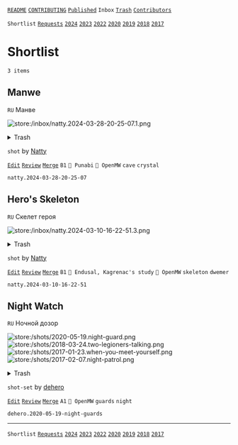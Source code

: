 [`README`](../../README.md) [`CONTRIBUTING`](../../CONTRIBUTING.md) [`Published`](../published/index.md) `Inbox` [`Trash`](../trash/index.md) [`Contributors`](../contributors.md)

`Shortlist` [`Requests`](requests.md) [`2024`](index.md) [`2023`](2023.md) [`2022`](2022.md) [`2020`](2020.md) [`2019`](2019.md) [`2018`](2018.md) [`2017`](2017.md)

# Shortlist

`3 items`

## <span id="natty.2024-03-28-20-25-07">Manwe</span>

`RU` Манве

![store:/inbox/natty.2024-03-28-20-25-07.1.png](../../assets/previews/inbox/natty.2024-03-28-20-25-07.1.avif "natty.2024-03-28-20-25-07.1")

<details>
<summary>Trash</summary>

![store:/inbox/natty.2024-03-28-20-25-07.png](../../assets/previews/inbox/natty.2024-03-28-20-25-07.avif "natty.2024-03-28-20-25-07")
![store:/inbox/natty.2024-03-28-20-25-07.2.png](../../assets/previews/inbox/natty.2024-03-28-20-25-07.2.avif "natty.2024-03-28-20-25-07.2")
![store:/inbox/natty.2024-03-28-20-25-03.png](../../assets/previews/inbox/natty.2024-03-28-20-25-03.avif "natty.2024-03-28-20-25-03")
![store:/inbox/natty.2024-03-28-20-24-35.png](../../assets/previews/inbox/natty.2024-03-28-20-24-35.avif "natty.2024-03-28-20-24-35")
</details>

`shot` by [Natty](../contributors.md#natty)

[`Edit`](https://github.com/dehero/mwscr/issues/new?labels=editing&amp;template=editing.yml&amp;title=natty.2024-03-28-20-25-07&amp;postContent=store%3A%2Finbox%2Fnatty.2024-03-28-20-25-07.1.png&amp;postTitle=Manwe&amp;postTitleRu=%D0%9C%D0%B0%D0%BD%D0%B2%D0%B5&amp;postAuthor=natty&amp;postType=shot&amp;postEngine=OpenMW&amp;postAddon=&amp;postTags=cave+crystal&amp;postLocation=Punabi&amp;postMark=B1&amp;postViolation=&amp;postTrash=store%3A%2Finbox%2Fnatty.2024-03-28-20-25-07.png%0Astore%3A%2Finbox%2Fnatty.2024-03-28-20-25-07.2.png%0Astore%3A%2Finbox%2Fnatty.2024-03-28-20-25-03.png%0Astore%3A%2Finbox%2Fnatty.2024-03-28-20-24-35.png&amp;postRequest=) [`Review`](https://github.com/dehero/mwscr/issues/new?labels=review&amp;template=review.yml&amp;title=natty.2024-03-28-20-25-07) [`Merge`](https://github.com/dehero/mwscr/issues/new?labels=merging&amp;template=merging.yml&amp;title=natty.2024-03-28-20-25-07) `B1` `📍 Punabi` `🚀 OpenMW` `cave` `crystal`

```
natty.2024-03-28-20-25-07
```

## <span id="natty.2024-03-10-16-22-51">Hero&#39;s Skeleton</span>

`RU` Скелет героя

![store:/inbox/natty.2024-03-10-16-22-51.3.png](../../assets/previews/inbox/natty.2024-03-10-16-22-51.3.avif "natty.2024-03-10-16-22-51.3")

<details>
<summary>Trash</summary>

![store:/inbox/natty.2024-03-10-16-22-51.png](../../assets/previews/inbox/natty.2024-03-10-16-22-51.avif "natty.2024-03-10-16-22-51")
![store:/inbox/natty.2024-03-10-16-22-51.1.png](../../assets/previews/inbox/natty.2024-03-10-16-22-51.1.avif "natty.2024-03-10-16-22-51.1")
![store:/inbox/natty.2024-03-10-16-22-51.2.png](../../assets/previews/inbox/natty.2024-03-10-16-22-51.2.avif "natty.2024-03-10-16-22-51.2")
</details>

`shot` by [Natty](../contributors.md#natty)

[`Edit`](https://github.com/dehero/mwscr/issues/new?labels=editing&amp;template=editing.yml&amp;title=natty.2024-03-10-16-22-51&amp;postContent=store%3A%2Finbox%2Fnatty.2024-03-10-16-22-51.3.png&amp;postTitle=Hero%27s+Skeleton&amp;postTitleRu=%D0%A1%D0%BA%D0%B5%D0%BB%D0%B5%D1%82+%D0%B3%D0%B5%D1%80%D0%BE%D1%8F&amp;postAuthor=natty&amp;postType=shot&amp;postEngine=OpenMW&amp;postAddon=&amp;postTags=skeleton+dwemer&amp;postLocation=Endusal%2C+Kagrenac%27s+study&amp;postMark=B1&amp;postViolation=&amp;postTrash=store%3A%2Finbox%2Fnatty.2024-03-10-16-22-51.png%0Astore%3A%2Finbox%2Fnatty.2024-03-10-16-22-51.1.png%0Astore%3A%2Finbox%2Fnatty.2024-03-10-16-22-51.2.png&amp;postRequest=) [`Review`](https://github.com/dehero/mwscr/issues/new?labels=review&amp;template=review.yml&amp;title=natty.2024-03-10-16-22-51) [`Merge`](https://github.com/dehero/mwscr/issues/new?labels=merging&amp;template=merging.yml&amp;title=natty.2024-03-10-16-22-51) `B1` `📍 Endusal, Kagrenac's study` `🚀 OpenMW` `skeleton` `dwemer`

```
natty.2024-03-10-16-22-51
```

## <span id="dehero.2020-05-19-night-guards">Night Watch</span>

`RU` Ночной дозор

![store:/shots/2020-05-19.night-guard.png](../../assets/previews/shots/2020-05-19.night-guard.avif "2020-05-19.night-guard")
![store:/shots/2018-03-24.two-legioners-talking.png](../../assets/previews/shots/2018-03-24.two-legioners-talking.avif "2018-03-24.two-legioners-talking")
![store:/shots/2017-01-23.when-you-meet-yourself.png](../../assets/previews/shots/2017-01-23.when-you-meet-yourself.avif "2017-01-23.when-you-meet-yourself")
![store:/shots/2017-02-07.night-patrol.png](../../assets/previews/shots/2017-02-07.night-patrol.avif "2017-02-07.night-patrol")

<details>
<summary>Trash</summary>

![store:/shots/2017-01-07.28-29-30-ready-or-not-here-i-come.png](../../assets/previews/shots/2017-01-07.28-29-30-ready-or-not-here-i-come.avif "2017-01-07.28-29-30-ready-or-not-here-i-come")
![store:/shots/2017-03-01.night-guardess.png](../../assets/previews/shots/2017-03-01.night-guardess.avif "2017-03-01.night-guardess")
![store:/shots/2017-05-10.slaves-of-molag-mar.png](../../assets/previews/shots/2017-05-10.slaves-of-molag-mar.avif "2017-05-10.slaves-of-molag-mar")
</details>

`shot-set` by [dehero](../contributors.md#dehero)

[`Edit`](https://github.com/dehero/mwscr/issues/new?labels=editing&amp;template=editing.yml&amp;title=dehero.2020-05-19-night-guards&amp;postContent=store%3A%2Fshots%2F2020-05-19.night-guard.png%0Astore%3A%2Fshots%2F2018-03-24.two-legioners-talking.png%0Astore%3A%2Fshots%2F2017-01-23.when-you-meet-yourself.png%0Astore%3A%2Fshots%2F2017-02-07.night-patrol.png&amp;postTitle=Night+Watch&amp;postTitleRu=%D0%9D%D0%BE%D1%87%D0%BD%D0%BE%D0%B9+%D0%B4%D0%BE%D0%B7%D0%BE%D1%80&amp;postAuthor=dehero&amp;postType=shot-set&amp;postEngine=OpenMW&amp;postAddon=&amp;postTags=guards+night&amp;postLocation=&amp;postMark=A1&amp;postViolation=&amp;postTrash=store%3A%2Fshots%2F2017-01-07.28-29-30-ready-or-not-here-i-come.png%0Astore%3A%2Fshots%2F2017-03-01.night-guardess.png%0Astore%3A%2Fshots%2F2017-05-10.slaves-of-molag-mar.png&amp;postRequest=) [`Review`](https://github.com/dehero/mwscr/issues/new?labels=review&amp;template=review.yml&amp;title=dehero.2020-05-19-night-guards) [`Merge`](https://github.com/dehero/mwscr/issues/new?labels=merging&amp;template=merging.yml&amp;title=dehero.2020-05-19-night-guards) `A1` `🚀 OpenMW` `guards` `night`

```
dehero.2020-05-19-night-guards
```

---

`Shortlist` [`Requests`](requests.md) [`2024`](index.md) [`2023`](2023.md) [`2022`](2022.md) [`2020`](2020.md) [`2019`](2019.md) [`2018`](2018.md) [`2017`](2017.md)

